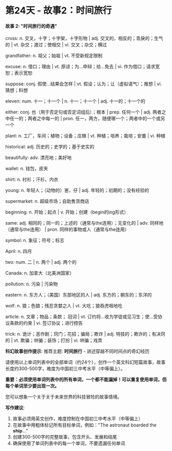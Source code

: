 # 第24天 - 故事2：时间旅行

#### 故事 2: "时间旅行的奇遇"

cross: n. 交叉，十字；十字架，十字形物 | adj. 交叉的，相反的；乖戾的；生气的 | vt. 杂交；渡过；使相交 | vi. 交叉；杂交；横过

grandfather: n. 祖父；始祖 | vt. 不受新规定限制

excuse: n. 借口；理由 | vt. 原谅；为…申辩；给…免去 | vi. 作为借口；请求宽恕；表示宽恕

suppose: conj. 假使…结果会怎样 | vt. 假设；认为；让（虚拟语气）；推想 | vi. 猜想；料想

eleven: num. 十一；十一个 | n. 十一；十一个 | adj. 十一的；十一个的

either: conj. 也（用于否定句或否定词组后）；根本 | prep. 任何一个 | adj. 两者之中任一的；两者之中每一的 | pron. 任一，两方，随便哪一个；两者中的一个或另一个

plant: n. 工厂，车间；植物；设备；庄稼 | vt. 种植；培养；栽培；安置 | vi. 种植

historical: adj. 历史的；史学的；基于史实的

beautifully: adv. 漂亮地；美好地

wallet: n. 钱包，皮夹

shirt: n. 衬衫；汗衫，内衣

young: n. 年轻人；（动物的）崽，仔 | adj. 年轻的；初期的；没有经验的

supermarket: n. 超级市场；自助售货商店

beginning: n. 开始；起点 | v. 开始；创建（begin的ing形式）

same: adj. 相同的；同一的；上述的（通常与the连用）；无变化的 | adv. 同样地（通常与the连用） | pron. 同样的事物或人（通常与the连用）

symbol: n. 象征；符号；标志

April: n. 四月

two: num. 二 | n. 两个 | adj. 两个的

Canada: n. 加拿大（北美洲国家）

pollution: n. 污染 | 污染物

eastern: n. 东方人；（美国）东部地区的人 | adj. 东方的；朝东的；东洋的

wolf: n. 狼；色狼；残忍贪婪之人 | vt. 大吃；狼吞虎咽地吃

article: n. 文章；物品；条款； 冠词 | vt. 订约将…收为学徒或见习生；使…受协议条款的约束 | vi. 签订协议；进行控告

trick: n. 诡计；恶作剧；窍门；花招；骗局；欺诈 | adj. 特技的；欺诈的；有决窍的 | vt. 欺骗；哄骗；装饰；打扮 | vi. 哄骗；戏弄

**科幻故事创作提示**:
推荐主题: **时间旅行** - 讲述穿越不同时间点的奇幻经历

请使用以上单词列表中的全部单词（约24个），创作一个英文科幻短篇故事，故事长度约300-500字，难度为中国初三中考水平（中等偏上）。

**重要：必须使用单词列表中的所有单词，一个都不能漏掉！可以重复使用单词，但每个单词至少要出现一次。**

您可以想象一个关于关于未来世界的科技冒险的故事情境。

**写作建议**: 
1. 故事必须用英文创作，难度控制在中国初三中考水平（中等偏上）
2. 在故事中用粗体标记所有目标单词，例如："The astronaut boarded the **ship**..."
3. 创建300-500字的完整故事，包含开头、发展和结尾
4. 确保使用了单词列表中的每一个单词，不要遗漏任何单词
